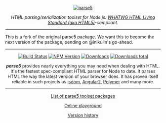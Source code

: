 <p align="center">
    <a href="https://github.com/inikulin/parse5">
        <img src="https://raw.github.com/inikulin/parse5/master/media/logo.png" alt="parse5" />
    </a>
</p>

<p align="center">
<i>HTML parsing/serialization toolset for Node.js. <a href="https://html.spec.whatwg.org/multipage/">WHATWG HTML Living Standard (aka HTML5)</a>-compliant.</i>
</p>

---

This is a fork of the original parse5 package. We want this to become the next version of the package, pending on
@inikulin's go-ahead.

---

<p align="center">
  <a href="https://travis-ci.org/inikulin/parse5"><img alt="Build Status" src="https://api.travis-ci.org/inikulin/parse5.svg"></a>
  <a href="https://www.npmjs.com/package/parse5"><img alt="NPM Version" src="https://img.shields.io/npm/v/parse5.svg"></a>
  <a href="https://npmjs.org/package/parse5"><img alt="Downloads" src="http://img.shields.io/npm/dm/parse5.svg"></a>
  <a href="https://npmjs.org/package/parse5"><img alt="Downloads total" src="http://img.shields.io/npm/dt/parse5.svg"></a>
</p>

<p align="center">
<b><i>parse5</i></b> provides nearly everything you may need when dealing with HTML. It's the fastest spec-compliant HTML parser
for Node to date. It parses HTML the way the latest version of your browser does. It has proven itself reliable in such projects
as <a href="https://github.com/tmpvar/jsdom">jsdom</a>, <a href="https://github.com/angular/angular">Angular2</a>, <a href="https://www.polymer-project.org">Polymer</a> and many more.
</p>

---

<p align="center">
  <a href="https://github.com/inikulin/parse5/tree/master/docs/list-of-packages.md">List of parse5 toolset packages</a>
</p>

<p align="center">
  <a href="http://astexplorer.net/#/1CHlCXc4n4">Online playground</a>
</p>

<p align="center">
  <a href="https://github.com/inikulin/parse5/tree/master/docs/version-history.md">Version history</a>
</p>
</p>
